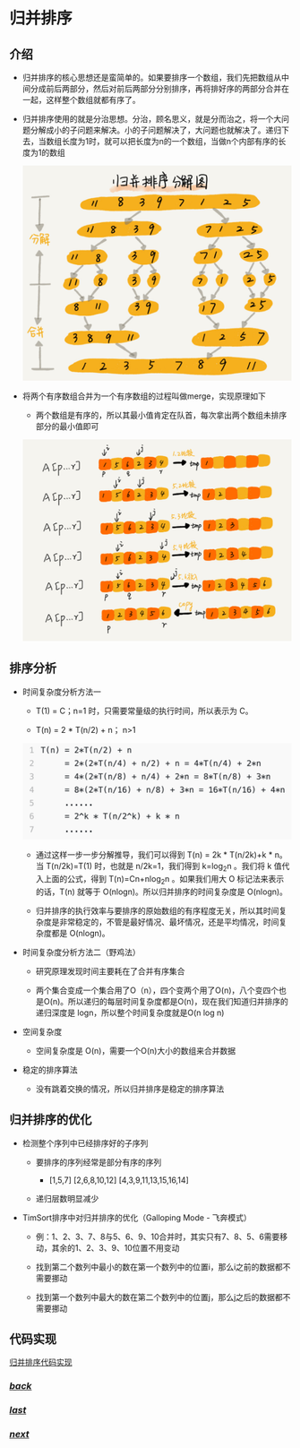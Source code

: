 # 归并排序

## 介绍

- 归并排序的核心思想还是蛮简单的。如果要排序一个数组，我们先把数组从中间分成前后两部分，然后对前后两部分分别排序，再将排好序的两部分合并在一起，这样整个数组就都有序了。

- 归并排序使用的就是分治思想。分治，顾名思义，就是分而治之，将一个大问题分解成小的子问题来解决。小的子问题解决了，大问题也就解决了。递归下去，当数组长度为1时，就可以把长度为n的一个数组，当做n个内部有序的长度为1的数组

	![](./picture/归并排序分解图.jpg)

- 将两个有序数组合并为一个有序数组的过程叫做merge，实现原理如下

	- 两个数组是有序的，所以其最小值肯定在队首，每次拿出两个数组未排序部分的最小值即可

	![](./picture/merge原理图.jpg)

## 排序分析

- 时间复杂度分析方法一
	
	- T(1) = C；n=1 时，只需要常量级的执行时间，所以表示为 C。

	- T(n) = 2 * T(n/2) + n； n>1 

	![](./picture/归并时间复杂度推导.png)

	- 通过这样一步一步分解推导，我们可以得到 T(n) = 2k * T(n/2k)+k * n。当 T(n/2k)=T(1) 时，也就是 n/2k=1，我们得到 k=log<sub>2</sub>n 。我们将 k 值代入上面的公式，得到 T(n)=Cn+nlog<sub>2</sub>n 。如果我们用大 O 标记法来表示的话，T(n) 就等于 O(nlogn)。所以归并排序的时间复杂度是 O(nlogn)。

	- 归并排序的执行效率与要排序的原始数组的有序程度无关，所以其时间复杂度是非常稳定的，不管是最好情况、最坏情况，还是平均情况，时间复杂度都是 O(nlogn)。

- 时间复杂度分析方法二（野鸡法）
	
	- 研究原理发现时间主要耗在了合并有序集合
	
	- 两个集合变成一个集合用了O（n），四个变两个用了O(n)，八个变四个也是O(n)。所以递归的每层时间复杂度都是O(n)，现在我们知道归并排序的递归深度是 logn，所以整个时间复杂度就是O(n log n)

- 空间复杂度

	- 空间复杂度是 O(n)，需要一个O(n)大小的数组来合并数据

- 稳定的排序算法
	
	- 没有跳着交换的情况，所以归并排序是稳定的排序算法

## 归并排序的优化

- 检测整个序列中已经排序好的子序列

	- 要排序的序列经常是部分有序的序列

		- [1,5,7] [2,6,8,10,12] [4,3,9,11,13,15,16,14]

	- 递归层数明显减少
	
- TimSort排序中对归并排序的优化（Galloping Mode - 飞奔模式）

	- 例：1、2、3、7、8与5、6、9、10合并时，其实只有7、8、5、6需要移动，其余的1、2、3、9、10位置不用变动

	- 找到第二个数列中最小的数在第一个数列中的位置i，那么i之前的数据都不需要挪动

	- 找到第一个数列中最大的数在第二个数列中的位置j，那么j之后的数据都不需要挪动

## 代码实现

[归并排序代码实现](../../../src/main/java/fanrui/study/sort/MergeSort.java)

### [*back*](../)

### [*last*](../1.冒泡排序)

### [*next*](../3.选择排序)
